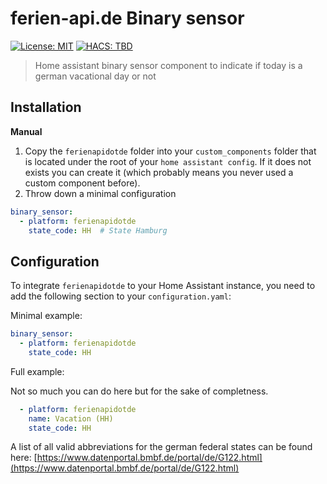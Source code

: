 # ferien-api.de Binary sensor

[![License: MIT](https://img.shields.io/badge/License-MIT-yellow.svg)](https://opensource.org/licenses/MIT)
[![HACS: TBD](https://img.shields.io/badge/HACS-TBD-yellow.svg)](https://github.com/hacs/integration/blob/master/README.md)

> Home assistant binary sensor component to indicate if today is a german vacational day or not

## Installation

**Manual**

1. Copy the `ferienapidotde` folder into your `custom_components` folder that is located under the root of your `home assistant config`. If it does not exists you can create it (which probably means you never used a custom component before).
2. Throw down a minimal configuration

```yaml
binary_sensor:
  - platform: ferienapidotde
    state_code: HH  # State Hamburg
```

## Configuration

To integrate `ferienapidotde` to your Home Assistant instance, you need to add the following section to your `configuration.yaml`:

Minimal example:

```yaml
binary_sensor:
  - platform: ferienapidotde
    state_code: HH
```

Full example:

Not so much you can do here but for the sake of completness.

```yaml
  - platform: ferienapidotde
    name: Vacation (HH)
    state_code: HH
```

A list of all valid abbreviations for the german federal states can be found here: [https://www.datenportal.bmbf.de/portal/de/G122.html](https://www.datenportal.bmbf.de/portal/de/G122.html)